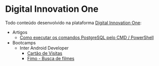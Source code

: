 # Digital Innovation One
Todo conteúdo desenvolvido na plataforma [Digital Innovation One](https://web.digitalinnovation.one/):
<!---Esses são exemplos. Veja https://shields.io para outras pessoas ou para personalizar este conjunto de escudos. Você pode querer incluir dependências, status do projeto e informações de licença aqui--->

<!--![GitHub language count](https://img.shields.io/github/languages/count/carvaldo/README-template?style=for-the-badge)
![GitHub watchers](https://img.shields.io/github/watchers/carvaldo/README-template?style=for-the-badge)
![GitHub Repo stars](https://img.shields.io/github/stars/carvaldo/README-template?style=for-the-badge)
![Bitbucket open pull requests](https://img.shields.io/bitbucket/pr-raw/carvaldo/README-template?style=for-the-badge) -->

- Artigos
  - [Como executar os comandos PostgreSQL pelo CMD / PowerShell](https://github.com/carvaldo/Digital-Innovation-One/blob/master/artigos/Como-executar-os-comandos-PostgreSQL-pelo-CMD.pdf)
- Bootcamps
  - Inter Android Developer
    - [Cartão de Visitas](https://github.com/carvaldo/Digital-Innovation-One/tree/master/bootcamps/Inter-Android-Developer/CartoVisitas)
    - [Fimo - Busca de filmes](https://github.com/carvaldo/Digital-Innovation-One/tree/master/bootcamps/Inter-Android-Developer/Fimo)
